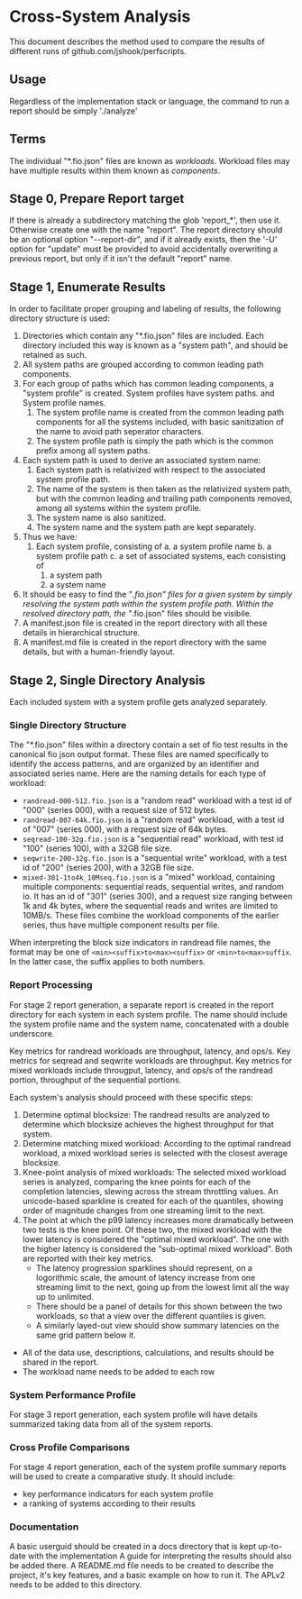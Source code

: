 # Cross-System Analysis

This document describes the method used to compare the results of different runs of github.com/jshook/perfscripts.

## Usage

Regardless of the implementation stack or language, the command to run a report should be simply './analyze'

## Terms

The individual "*.fio.json" files are known as _workloads_. Workload files may have multiple results within them known as _components_.

## Stage 0, Prepare Report target

If there is already a subdirectory matching the glob 'report_*', then use it. Otherwise create one with the name "report". The report directory should be an optional option "--report-dir", and if it already exists, then the '-U' option for "update" must be provided to avoid accidentally overwriting a previous report, but only if it isn't the default "report" name.

## Stage 1, Enumerate Results

In order to facilitate proper grouping and labeling of results, the following directory structure is used:
1. Directories which contain any "*.fio.json" files are included. Each directory included this way is known as a "system path", and should be retained as such.
2. All system paths are grouped according to common leading path components.
3. For each group of paths which has common leading components, a "system profile" is created. System profiles have system paths. and System profile names.
   1. The system profile name is created from the common leading path components for all the systems included, with basic sanitization of the name to avoid path seperator characters.
   2. The system profile path is simply the path which is the common prefix among all system paths.
4. Each system path is used to derive an associated system name:
   1. Each system path is relativized with respect to the associated system profile path.
   2. The name of the system is then taken as the relativized system path, but with the common leading and trailing path components removed, among all systems within the system profile.
   3. The system name is also sanitized.
   4. The system name and the system path are kept separately.
5. Thus we have:
   1. Each system profile, consisting of
      a. a system profile name
      b. a system profile path
      c. a set of associated systems, each consisting of
         1. a system path
         2. a system name
6. It should be easy to find the "*.fio.json" files for a given system by simply resolving the system path within the system profile path. Within the resolved directory path, the "*.fio.json" files should be visibile.
8. A manifest.json file is created in the report directory with all these details in hierarchical structure.
9. A manifest.md file is created in the report directory with the same details, but with a human-friendly layout.

## Stage 2, Single Directory Analysis

Each included system with a system profile gets analyzed separately.

### Single Directory Structure

The "*.fio.json" files within a directory contain a set of fio test results in the canonical fio json output format.
These files are named specifically to identify the access patterns, and are organized by an identifier and associated series name.
Here are the naming details for each type of workload:
* `randread-000-512.fio.json` is a "random read" workload with a test id of "000" (series 000), with a request size of 512 bytes.
* `randread-007-64k.fio.json` is a "random read" workload, with a test id of "007" (series 000), with a request size of 64k bytes.
* `seqread-100-32g.fio.json` is a "sequential read" workload, with test id "100" (series 100), with a 32GB file size.
* `seqwrite-200-32g.fio.json` is a "sequential write" workload, with a test id of "200" (series 200), with a 32GB file size.
* `mixed-301-1to4k_10Mseq.fio.json` is a "mixed" workload, containing multiple components: sequential reads, sequential writes, and random io. It has an id of "301" (series 300), and a request size ranging between 1k and 4k bytes, where the sequential reads and writes are limited to 10MB/s. These files combine the workload components of the earlier series, thus have multiple component results per file.

When interpreting the block size indicators in randread file names, the format may be one of `<min><suffix>to<max><suffix>` or `<min>to<max>suffix`. In the latter case, the suffix applies to both numbers.

### Report Processing

For stage 2 report generation, a separate report is created in the report directory for each system in each system profile. The name should include the system profile name and the system name, concatenated with a double underscore.

Key metrics for randread workloads are throughput, latency, and ops/s.
Key metrics for seqread and seqwrite workloads are throughput.
Key metrics for mixed workloads include througput, latency, and ops/s of the randread portion, throughput of the sequential portions.

Each system's analysis should proceed with these specific steps:
1. Determine optimal blocksize: The randread results are analyzed to determine which blocksize achieves the highest throughput for that system.
2. Determine matching mixed workload: According to the optimal randread workload, a mixed workload series is selected with the closest average blocksize.
3. Knee-point analysis of mixed workloads: The selected mixed workload series is analyzed, comparing the knee points for each of the completion latencies, slewing across the stream throttling values. An unicode-based sparkline is created for each of the quantiles, showing order of magnitude changes from one streaming limit to the next.
4. The point at which the p99 latency increases more dramatically between two tests is the knee point. Of these two, the mixed workload with the lower latency is considered the "optimal mixed workload". The one with the higher latency is considered the "sub-optimal mixed workload". Both are reported with their key metrics.
   * The latency progression sparklines should represent, on a logorithmic scale, the amount of latency increase from one streaming limit to the next, going up from the lowest limit all the way up to unlimited.
   * There should be a panel of details for this shown between the two workloads, so that a view over the different quantiles is given.
   * A similarly layed-out view should show summary latencies on the same grid pattern below it.

* All of the data use, descriptions, calculations, and results should be shared in the report.
* The workload name needs to be added to each row 

### System Performance Profile

For stage 3 report generation, each system profile will have details summarized taking data from all of the system reports.

### Cross Profile Comparisons

For stage 4 report generation, each of the system profile summary reports will be used to create a comparative study.
It should include:
* key performance indicators for each system profile
* a ranking of systems according to their results

### Documentation

A basic userguid should be created in a docs directory that is kept up-to-date with the implementation
A guide for interpreting the results should also be added there.
A README.md file needs to be created to describe the project, it's key features, and a basic example on how to run it.
The APLv2 needs to be added to this directory.


